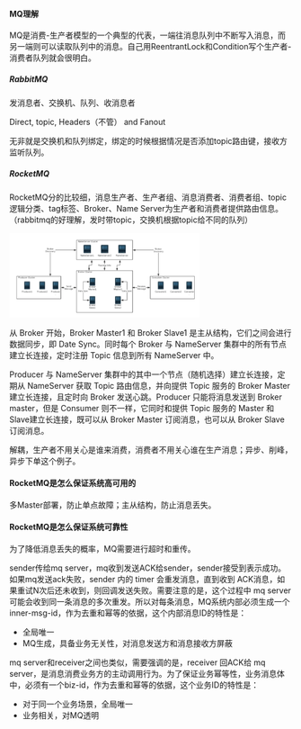 #### MQ理解

MQ是消费-生产者模型的一个典型的代表，一端往消息队列中不断写入消息，而另一端则可以读取队列中的消息。自己用ReentrantLock和Condition写个生产者-消费者队列就会很明白。

##### RabbitMQ

发消息者、交换机、队列、收消息者

Direct, topic, Headers（不管） and Fanout

无非就是交换机和队列绑定，绑定的时候根据情况是否添加topic路由键，接收方监听队列。

##### RocketMQ

RocketMQ分的比较细，消息生产者、生产者组、消息消费者、消费者组、topic逻辑分类、tag标签、Broker、Name Server为生产者和消费者提供路由信息。（rabbitmq的好理解，发时带topic，交换机根据topic给不同的队列）

<img src="./image/RocketMQ架构.jpg" alt="RocketMQ架构" style="zoom: 33%;" />

从 Broker 开始，Broker Master1 和 Broker Slave1 是主从结构，它们之间会进行数据同步，即 Date Sync。同时每个 Broker 与
 NameServer 集群中的所有节点建立长连接，定时注册 Topic 信息到所有 NameServer 中。

Producer 与 NameServer 集群中的其中一个节点（随机选择）建立长连接，定期从 NameServer 获取 Topic 路由信息，并向提供 Topic 服务的 Broker Master 建立长连接，且定时向 Broker 发送心跳。Producer 只能将消息发送到 Broker master，但是 Consumer 则不一样，它同时和提供 Topic 服务的 Master 和 Slave建立长连接，既可以从 Broker Master 订阅消息，也可以从 Broker Slave 订阅消息。

解耦，生产者不用关心是谁来消费，消费者不用关心谁在生产消息；异步、削峰，异步下单这个例子。

#### RocketMQ是怎么保证系统高可用的

多Master部署，防止单点故障；主从结构，防止消息丢失。

#### RocketMQ是怎么保证系统可靠性

为了降低消息丢失的概率，MQ需要进行超时和重传。

sender传给mq server，mq收到发送ACK给sender，sender接受到表示成功。如果mq发送ack失败，sender 内的 timer 会重发消息，直到收到 ACK消息，如果重试N次后还未收到，则回调发送失败。需要注意的是，这个过程中 mq server 可能会收到同一条消息的多次重发。所以对每条消息，MQ系统内部必须生成一个inner-msg-id，作为去重和幂等的依据，这个内部消息ID的特性是：

- 全局唯一
- MQ生成，具备业务无关性，对消息发送方和消息接收方屏蔽

mq server和receiver之间也类似，需要强调的是，receiver 回ACK给 mq server，是消息消费业务方的主动调用行为。为了保证业务幂等性，业务消息体中，必须有一个biz-id，作为去重和幂等的依据，这个业务ID的特性是：

- 对于同一个业务场景，全局唯一
- 业务相关，对MQ透明